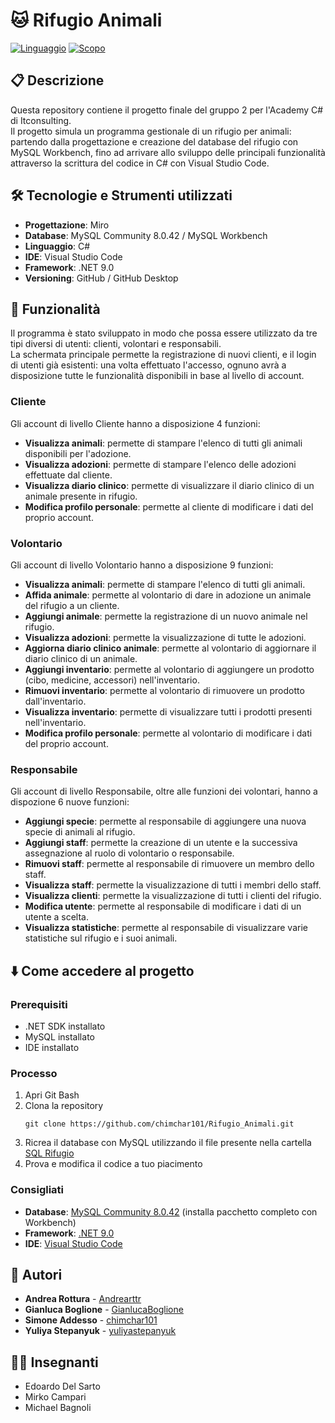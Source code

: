 # 🐱 Rifugio Animali

[![Linguaggio](https://img.shields.io/badge/Linguaggio-C%23-green)]()
[![Scopo](https://img.shields.io/badge/Scopo-Didattico-blue)]()

## 📋 Descrizione

Questa repository contiene il progetto finale del gruppo 2 per l'Academy C# di Itconsulting.<br />
Il progetto simula un programma gestionale di un rifugio per animali: partendo dalla progettazione e creazione del database del rifugio con MySQL Workbench, fino ad arrivare allo sviluppo delle principali funzionalità attraverso la scrittura del codice in C# con Visual Studio Code.

## 🛠️ Tecnologie e Strumenti utilizzati

- **Progettazione**: Miro
- **Database**: MySQL Community 8.0.42 / MySQL Workbench
- **Linguaggio**: C#
- **IDE**: Visual Studio Code
- **Framework**: .NET 9.0
- **Versioning**: GitHub / GitHub Desktop

## 📝 Funzionalità
Il programma è stato sviluppato in modo che possa essere utilizzato da tre tipi diversi di utenti: clienti, volontari e responsabili.<br />
La schermata principale permette la registrazione di nuovi clienti, e il login di utenti già esistenti: una volta effettuato l'accesso, ognuno avrà a disposizione tutte le funzionalità disponibili in base al livello di account.

### Cliente
Gli account di livello Cliente hanno a disposizione 4 funzioni:
- **Visualizza animali**: permette di stampare l'elenco di tutti gli animali disponibili per l'adozione.
- **Visualizza adozioni**: permette di stampare l'elenco delle adozioni effettuate dal cliente.
- **Visualizza diario clinico**: permette di visualizzare il diario clinico di un animale presente in rifugio.
- **Modifica profilo personale**: permette al cliente di modificare i dati del proprio account.

### Volontario
Gli account di livello Volontario hanno a disposizione 9 funzioni:
- **Visualizza animali**: permette di stampare l'elenco di tutti gli animali.
- **Affida animale**: permette al volontario di dare in adozione un animale del rifugio a un cliente.
- **Aggiungi animale**: permette la registrazione di un nuovo animale nel rifugio.
- **Visualizza adozioni**: permette la visualizzazione di tutte le adozioni.
- **Aggiorna diario clinico animale**: permette al volontario di aggiornare il diario clinico di un animale.
- **Aggiungi inventario**: permette al volontario di aggiungere un prodotto (cibo, medicine, accessori) nell'inventario.
- **Rimuovi inventario**: permette al volontario di rimuovere un prodotto dall'inventario.
- **Visualizza inventario**: permette di visualizzare tutti i prodotti presenti nell'inventario.
- **Modifica profilo personale**: permette al volontario di modificare i dati del proprio account.

### Responsabile
Gli account di livello Responsabile, oltre alle funzioni dei volontari, hanno a dispozione 6 nuove funzioni:
- **Aggiungi specie**: permette al responsabile di aggiungere una nuova specie di animali al rifugio.
- **Aggiungi staff**: permette la creazione di un utente e la successiva assegnazione al ruolo di volontario o responsabile.
- **Rimuovi staff**: permette al responsabile di rimuovere un membro dello staff.
- **Visualizza staff**: permette la visualizzazione di tutti i membri dello staff.
- **Visualizza clienti**: permette la visualizzazione di tutti i clienti del rifugio.
- **Modifica utente**: permette al responsabile di modificare i dati di un utente a scelta.
- **Visualizza statistiche**: permette al responsabile di visualizzare varie statistiche sul rifugio e i suoi animali.

## ⬇️ Come accedere al progetto

### Prerequisiti
- .NET SDK installato
- MySQL installato
- IDE installato
### Processo
1. Apri Git Bash
2. Clona la repository
   ```
   git clone https://github.com/chimchar101/Rifugio_Animali.git
   ```
3. Ricrea il database con MySQL utilizzando il file presente nella cartella [SQL Rifugio](https://github.com/chimchar101/Rifugio_Animali/tree/main/RifugioAnimali/SQL%20Rifugio)
4. Prova e modifica il codice a tuo piacimento
### Consigliati
- **Database**: [MySQL Community 8.0.42](https://dev.mysql.com/downloads/installer/) (installa pacchetto completo con Workbench)
- **Framework**: [.NET 9.0](https://dotnet.microsoft.com/it-it/download/dotnet/9.0)
- **IDE**: [Visual Studio Code](https://code.visualstudio.com/)

## 👤 Autori
- **Andrea Rottura** - [Andrearttr](https://github.com/Andrearttr)
- **Gianluca Boglione** - [GianlucaBoglione](https://github.com/GianlucaBoglione)
- **Simone Addesso** - [chimchar101](https://github.com/chimchar101)
- **Yuliya Stepanyuk** - [yuliyastepanyuk](https://github.com/yuliyastepanyuk)

## 👨‍🏫 Insegnanti
- Edoardo Del Sarto
- Mirko Campari
- Michael Bagnoli
